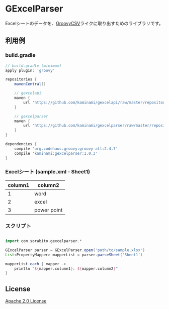 GExcelParser
=========

Excelシートのデータを、[GroovyCSV](https://github.com/xlson/groovycsv)ライクに取り出すためのライブラリです。


## 利用例
### build.gradle

```groovy
// build.gradle (minimum)
apply plugin: 'groovy'

repositories {
    mavenCentral()

    // gexcelapi
    maven {
        url 'https://github.com/kaminami/gexcelapi/raw/master/repository'
    }

    // gexcelparser
    maven { 
        url 'https://github.com/kaminami/gexcelparser/raw/master/repository' 
    }
}

dependencies {
    compile 'org.codehaus.groovy:groovy-all:2.4.7'
    compile 'kaminami:gexcelparser:1.0.3'
}
```

### Excelシート (sample.xml - Sheet1)

|column1|column2     |
| ----- | ---------- |
|1      | word       |
|2      | excel      |
|3      | power point|


### スクリプト

```groovy

import com.sorabito.gexcelparser.*

GExcelParser parser = GExcelParser.open('path/to/sample.xlsx')
List<PropertyMapper> mapperList = parser.parseSheet('Sheet1')

mapperList.each { mapper ->
    println "${mapper.column1}: ${mapper.column2}"
}
```


## License

[Apache 2.0 License](http://www.apache.org/licenses/LICENSE-2.0)

